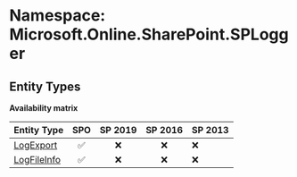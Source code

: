 # Namespace: Microsoft.Online.SharePoint.SPLogger

## Entity Types

**Availability matrix**

Entity Type | SPO | SP 2019 | SP 2016 | SP 2013
----------|:---:|:-------:|:-------:|:-------
[LogExport](./EntityTypes/LogExport.md) | ✅ | ❌ | ❌ | ❌
[LogFileInfo](./EntityTypes/LogFileInfo.md) | ✅ | ❌ | ❌ | ❌
